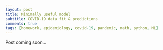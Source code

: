```yaml
---
layout: post
title: Minimally useful model
subtitle: COVID-19 data fit & predictions
comments: true
tags: [homework, epidemiology, covid-19, pandemic, math, python, ML]
---
```


Post coming soon...
